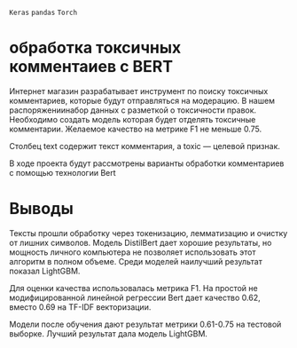 `Keras` `pandas` `Torch` 

# обработка токсичных комментаиев c BERT
Интернет магазин разрабатывает инструмент по поиску токсичных комментариев, которые будут отправляться на модерацию.
В нашем распоряжениинабор данных с разметкой о токсичности правок.
Необходимо создать модель которая будет отделять токсичные комментарии. Желаемое качество на метрике F1 не меньше 0.75.

Столбец text содержит текст комментария, а toxic — целевой признак.

В ходе проекта будут рассмотрены варианты обработки комментариев с помощью технологии Bert


# Выводы
Тексты прошли обработку через токенизацию, лемматизацию и очистку от лишних символов. Модель DistilBert дает хорошие результаты, но мощность личного компьютера не позволяет использовать этот алгоритм в полном объеме. Среди моделей наилучший результат показал LightGBM.

Для оценки качества использовалась метрика F1. На простой не модифицированной линейной регрессии Bert дает качество 0.62, вместо 0.69 на TF-IDF векторизации.

Модели после обучения дают результат метрики 0.61-0.75 на тестовой выборке. Лучший результат дала модель LightGBM.
